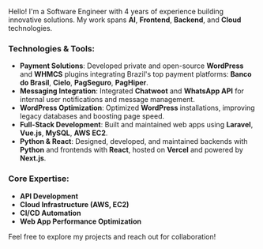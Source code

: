 Hello! I'm a Software Engineer with 4 years of experience building innovative solutions. My work spans **AI**, **Frontend**, **Backend**, and **Cloud** technologies.

### Technologies & Tools:

- **Payment Solutions**: Developed private and open-source **WordPress** and **WHMCS** plugins integrating Brazil's top payment platforms: **Banco do Brasil**, **Cielo**, **PagSeguro**, **PagHiper**.
- **Messaging Integration**: Integrated **Chatwoot** and **WhatsApp API** for internal user notifications and message management.
- **WordPress Optimization**: Optimized **WordPress** installations, improving legacy databases and boosting page speed.
- **Full-Stack Development**: Built and maintained web apps using **Laravel**, **Vue.js**, **MySQL**, **AWS EC2**.
- **Python & React**: Designed, developed, and maintained backends with **Python** and frontends with **React**, hosted on **Vercel** and powered by **Next.js**.

### Core Expertise:

- **API Development**
- **Cloud Infrastructure (AWS, EC2)**
- **CI/CD Automation**
- **Web App Performance Optimization**

Feel free to explore my projects and reach out for collaboration!
